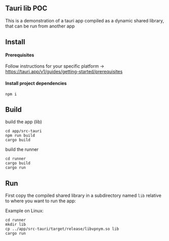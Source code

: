 ## Tauri lib POC

This is a demonstration of a tauri app compiled as a dynamic
shared library, that can be run from another app

## Install

#### Prerequisites

Follow instructions for your specific platform → https://tauri.app/v1/guides/getting-started/prerequisites

#### Install project dependencies

```
npm i
```

## Build

build the app (lib)

```
cd app/src-tauri
npm run build
cargo build
```

build the runner

```
cd runner
cargo build
cargo run
```

## Run

First copy the compiled shared library in a subdirectory named
`lib` relative to where you want to run the app:

Example on Linux:

```
cd runner
mkdir lib
cp ../app/src-tauri/target/release/libvpnym.so lib
cargo run
```


